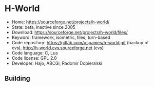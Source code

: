 # H-World

- Home: https://sourceforge.net/projects/h-world/
- State: beta, inactive since 2005
- Download: https://sourceforge.net/projects/h-world/files/
- Keyword: framework, isometric, tiles, turn-based
- Code repository: https://gitlab.com/osgames/h-world.git (backup of cvs), http://h-world.cvs.sourceforge.net (cvs)
- Code language: C, Lua
- Code license: GPL-2.0
- Developer: Hajo, ABCGi, Radomir Dopieralski

## Building
